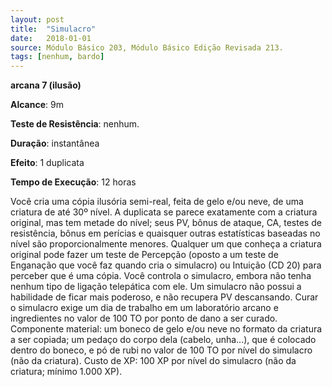 ```yaml
---
layout: post
title:  "Simulacro"
date:   2018-01-01
source: Módulo Básico 203, Módulo Básico Edição Revisada 213.
tags: [nenhum, bardo]
---
```


**arcana 7 (ilusão)**

**Alcance**: 9m

**Teste de Resistência**: nenhum.

**Duração**: instantânea

**Efeito**: 1 duplicata

**Tempo de Execução**: 12 horas

Você cria uma cópia ilusória semi-real, feita de gelo e/ou neve, de uma criatura de até 30º nível. A duplicata se parece exatamente com a criatura original, mas tem metade do nível; seus PV, bônus de ataque, CA, testes de resistência, bônus em perícias e quaisquer outras estatísticas baseadas no nível são proporcionalmente menores.
Qualquer um que conheça a criatura original pode fazer um teste de Percepção (oposto a um teste de Enganação que você faz quando cria o simulacro) ou Intuição (CD 20) para perceber que é uma cópia.
Você controla o simulacro, embora não tenha nenhum tipo de ligação telepática com ele. Um simulacro não possui a habilidade de ficar mais poderoso, e não recupera PV descansando. Curar o simulacro exige um dia de trabalho em um laboratório arcano e ingredientes no valor de 100 TO por ponto de dano a ser curado.
Componente material: um boneco de gelo e/ou neve no formato da criatura a ser copiada; um pedaço do corpo dela (cabelo, unha...), que é colocado dentro do boneco, e pó de rubi no valor de 100 TO por nível do simulacro (não da criatura).
Custo de XP: 100 XP por nível do simulacro (não da criatura; mínimo 1.000 XP).
